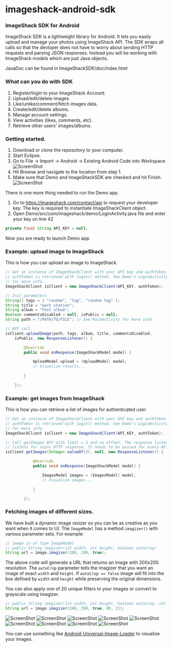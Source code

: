 imageshack-android-sdk
======================

### ImageShack SDK for Android

ImageShack SDK is a lightweight library for Android. It lets you easily upload and manage your photos using ImageShack API. The SDK wraps all calls so that the devloper does not have to worry about sending HTTP requests and parsing JSON responses. Instead you will be working with ImageShack models which are just Java objects. 

JavaDoc can be found in ImageShackSDK/doc/index.html

### What can you do with SDK

1. Register/login to your ImageShack Account.
2. Upload/edit/delete images.
3. Like/unlike/comment/fetch images data.
4. Create/edit/delete albums.
5. Manage account settings.
6. View activities (likes, comments, etc).
7. Retrieve other users' images/albums. 

### Getting started.

1. Download or clone the reposotory to your computer. 
2. Start Eclipse.
3. Go to File -> Import -> Android -> Existing Android Code into Workspace.
	![ScreenShot](http://imageshack.com/a/img196/3982/ewl4.png)
5. Hit Browse and navigate to the location from step 1.
6. Make sure that Demo and ImageShackSDK are checked and hit Finish.
	![ScreenShot](http://imageshack.com/a/img802/8397/l5a5.png)

There is one more thing needed to run the Demo app.

1. Go to https://imageshack.com/contact/api to request your developer key. The key is required to instantiate ImageShackClient object. 
2. Open Demo/src/com/imageshack/demo/LoginActivity.java file and enter your key on line 42
```java
private final String API_KEY = null;
```
Now you are ready to launch Demo app.

### Example: upload image to ImageShack
This is how you can upload an image to ImageShack.
```java
// Get an instance of ImageShackClient with your API key and authToken. The
// authToken is retrieved with login() method. See Demo's LoginActivity.java
// for more info.
ImageShackClient isClient = new ImageShackClient(API_KEY, authToken);

// Init parameters
String[] tags = { "random", "tag", "random tag" };
String title = "work station";
String album = "Test album";
Boolean commentsDisabled = null, isPublic = null;
String path = "/PATH/TO/FILE"; // See MainActivity for more info

// API call
isClient.uploadImage(path, tags, album, title, commentsDisabled,
	isPublic, new ResponseListener() {

		@Override
		public void onResponse(ImageShackModel model) {

			UploadModel upload = (UploadModel) model;
			// Visualize results...
						
		}

	});
```
### Example: get images from ImageShack
This is how you can retrieve a list of images for authenticated user.
```java
// Get an instance of ImageShackClient with your API key and authToken. The
// authToken is retrieved with login() method. See Demo's LoginActivity.java
// for more info.
ImageShackClient isClient = new ImageShackClient(API_KEY, authToken);

// Call getImages API with limit = 3 and no offset. The response listener 
// listens for async HTTP response. It needs to be passed for every API call.
isClient.getImages(Integer.valueOf(3), null, new ResponseListener() {

			@Override
			public void onResponse(ImageShackModel model) {

				ImagesModel images = (ImagesModel) model;
				// Visualize images...

			}

		});
```

### Fetching images of different sizes.
We have built a dynamic image resizer so you can be as creative as you want when it comes to UI. The `ImageModel` has a method `imagizer()` with various parameter sets. For example:
```java
// image is of type ImageModel
// public String imagizer(int width, int height, boolean autoCrop)
String url = image.imagizer(200, 200, true);
```
The above code will generate a URL that returns an image with 200x200 resolution. The `autoCrop` parameter tells the imagizer that you want an image of exact `width` and `height`. If `autoCrop == false` image will fit into the box defined by `width` and `height` while preserving the original dimensions. 

You can also apply one of 20 unique filters to your images or convert to grayscale using imagizer.
```java
// public String imagizer(int width, int height, boolean autoCrop, int quality, int filter)
String url = image.imagizer(200, 200, true, 90, 21);
```

![ScreenShot](http://imagizer.imageshack.us/v2/200x200q90f0/c/827/filx.jpg)
![ScreenShot](http://imagizer.imageshack.us/v2/200x200q90f1/c/827/filx.jpg)
![ScreenShot](http://imagizer.imageshack.us/v2/200x200q90f2/c/827/filx.jpg)
![ScreenShot](http://imagizer.imageshack.us/v2/200x200q90f3/c/827/filx.jpg)
![ScreenShot](http://imagizer.imageshack.us/v2/200x200q90f8/c/827/filx.jpg)
![ScreenShot](http://imagizer.imageshack.us/v2/200x200q90f17/c/827/filx.jpg)
![ScreenShot](http://imagizer.imageshack.us/v2/200x200q90f18/c/827/filx.jpg)
![ScreenShot](http://imagizer.imageshack.us/v2/200x200q90f11/c/827/filx.jpg)
![ScreenShot](http://imagizer.imageshack.us/v2/200x200q90f21/c/827/filx.jpg)

You can use something like [Android-Universal-Image-Loader](https://github.com/nostra13/Android-Universal-Image-Loader/) to visualize your images.
